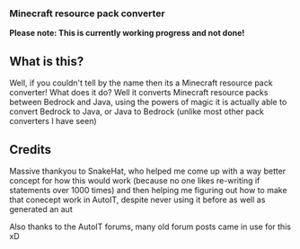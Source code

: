### Minecraft resource pack converter

<b>Please note: This is currently working progress and not done!</b>

## What is this?
Well, if you couldn't tell by the name then its a Minecraft resource pack converter! What does it do? Well it converts Minecraft resource packs between Bedrock and Java, using the powers of magic it is actually able to convert Bedrock to Java, or Java to Bedrock (unlike most other pack converters I have seen)

## Credits
Massive thankyou to SnakeHat, who helped me come up with a way better concept for how this would work (because no one likes re-writing if statements over 1000 times) and then helping me figuring out how to make that conecept work in AutoIT, despite never using it before as well as generated an aut

Also thanks to the AutoIT forums, many old forum posts came in use for this xD
